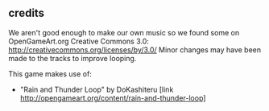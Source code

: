 ## credits

We aren't good enough to make our own music so we found some on OpenGameArt.org
Creative Commons 3.0: http://creativecommons.org/licenses/by/3.0/
Minor changes may have been made to the tracks to improve looping.

This game makes use of:

- "Rain and Thunder Loop" by DoKashiteru [link http://opengameart.org/content/rain-and-thunder-loop]
